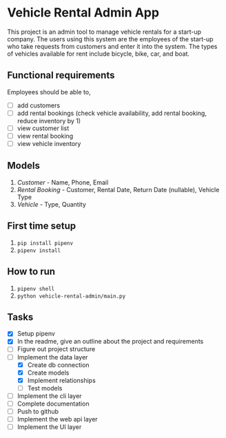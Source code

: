 # Vehicle Rental Admin App
This project is an admin tool to manage vehicle rentals for a start-up company. The users using this system are the employees of the start-up who take requests from customers and enter it into the system. The types of vehicles available for rent include bicycle, bike, car, and boat.

## Functional requirements
Employees should be able to,
- [ ] add customers
- [ ] add rental bookings (check vehicle availability, add rental booking, reduce inventory by 1)
- [ ] view customer list
- [ ] view rental booking
- [ ] view vehicle inventory

## Models
1. *Customer* - Name, Phone, Email
2. *Rental Booking* - Customer, Rental Date, Return Date (nullable), Vehicle Type
3. *Vehicle* - Type, Quantity

## First time setup
1. `pip install pipenv`
2. `pipenv install`

## How to run
1. `pipenv shell`
2. `python vehicle-rental-admin/main.py`

## Tasks
- [x] Setup pipenv
- [x] In the readme, give an outline about the project and requirements
- [ ] Figure out project structure
- [ ] Implement the data layer
    - [x] Create db connection
    - [x] Create models
    - [x] Implement relationships
    - [ ] Test models
- [ ] Implement the cli layer
- [ ] Complete documentation
- [ ] Push to github
- [ ] Implement the web api layer
- [ ] Implement the UI layer